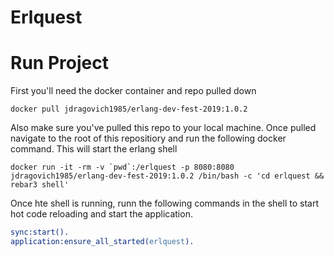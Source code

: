 # Erlquest

# Run Project
First you'll need the docker container and repo pulled down

```
docker pull jdragovich1985/erlang-dev-fest-2019:1.0.2
```
Also make sure you've pulled this repo to your local machine. Once pulled navigate to the root of this repositiory and run the following docker command. This will start the erlang shell

```
docker run -it -rm -v `pwd`:/erlquest -p 8080:8080 jdragovich1985/erlang-dev-fest-2019:1.0.2 /bin/bash -c 'cd erlquest && rebar3 shell'
```

Once hte shell is running, runn the following commands in the shell to start hot code reloading and start the application. 

```erlang
sync:start().
application:ensure_all_started(erlquest).
```
